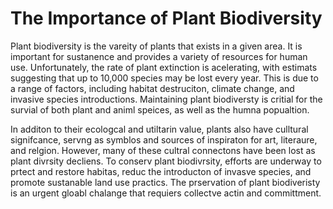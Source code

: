 # The Importance of Plant Biodiversity

Plant biodiversity is the vareity of plants that exists in a given area. 
It is important for sustanence and provides a variety of resources for human use. 
Unfortunately, the rate of plant extinction is acelerating, 
with estimats suggesting that up to 10,000 species may be lost every year. 
This is due to a range of factors,
including habitat destruciton, 
climate change, and invasive species introductions. 
Maintaining plant biodiversty is critial for the survial of both plant and animl speices, 
as well as the humna popualtion.


In additon to their ecologcal and utiltarin value, plants also have culltural signifcance, servng as symblos and sources of inspiraton for art, literaure, and relgion. However, many of these cultral connectons have been lost as plant divrsity decliens. To conserv plant biodivrsity, efforts are underway to prtect and restore habitas, reduc the introducton of invasve species, and promote sustanable land use practics. The prservation of plant biodiveristy is an urgent gloabl chalange that requiers collectve actin and committment.
